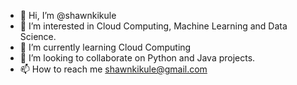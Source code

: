 - 👋 Hi, I’m @shawnkikule
- 👀 I’m interested in Cloud Computing, Machine Learning and Data Science.
- 🌱 I’m currently learning Cloud Computing
- 💞️ I’m looking to collaborate on Python and Java projects.
- 📫 How to reach me shawnkikule@gmail.com

<!---
shawnkikule/shawnkikule is a ✨ special ✨ repository because its `README.md` (this file) appears on your GitHub profile.
You can click the Preview link to take a look at your changes.
--->
